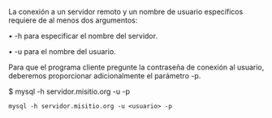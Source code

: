 La conexión a un servidor remoto y un nombre de usuario específicos
requiere de al menos dos argumentos:

• -h para especificar el nombre del servidor.

• -u para el nombre del usuario.

Para que el programa cliente pregunte la contraseña de conexión al usuario,
deberemos proporcionar adicionalmente el parámetro -p.

$ mysql -h servidor.misitio.org -u <usuario> -p
```
mysql -h servidor.misitio.org -u <usuario> -p
```
